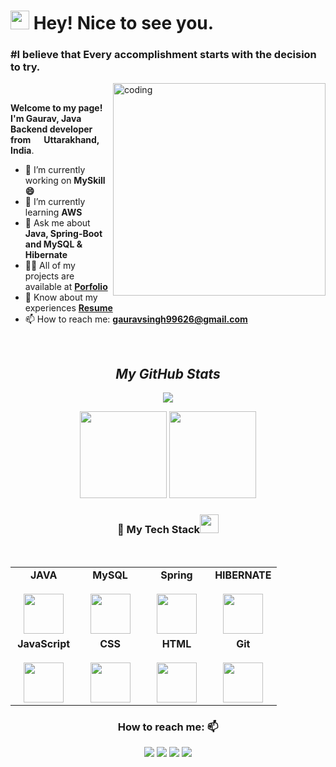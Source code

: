<h1><img src="https://emojis.slackmojis.com/emojis/images/1531849430/4246/blob-sunglasses.gif?1531849430" width="30"/> Hey! Nice to see you.</h1>

### #I believe that Every accomplishment starts with the decision to try.
<img align="right" alt="coding" width="340" src="https://user-images.githubusercontent.com/56001279/169039511-a3887a25-f6aa-449c-a269-82372aaa8618.gif"/>

<br>
<p><b>Welcome to my page! </br> I'm Gaurav, Java Backend developer from</b> <img src="https://cdn-icons-png.flaticon.com/512/3909/3909444.png" width="13"/> <b>Uttarakhand, India</b>. </p>
                                                       
- 🔭 I’m currently working on **MySkill😄**
- 🌱 I’m currently learning **AWS**
- 💬 Ask me about **Java, Spring-Boot and MySQL & Hibernate**
- 👨‍💻 All of my projects are available at <a href = https://gaurav7ingh.github.io /> **Porfolio** </a>
- 📄 Know about my experiences <a href = http://t.ly/MC7n /> **Resume** </a>
- 📫 How to reach me: **gauravsingh99626@gmail.com**


<br>
                                                       
<h2 align="center"><i>My GitHub Stats</i></h2>
<p align="center"> <img src="https://komarev.com/ghpvc/?username=gaurav7ingh&label=Profile%20views&color=0e75b6&style=flat"/> </p>

<p align = "center">
    <img src="https://github-readme-stats.vercel.app/api?username=gaurav7ingh&show_icons=true&locale=en&theme=dark"  height="139" />
    <img src="https://github-readme-stats.vercel.app/api/top-langs/?username=gaurav7ingh&layout=compact&exclude_repo=Lybrate-Website-Clone-Version-2.0,Lybrate-Website-Clone,Adidas-Clone&hide=Shell&border_radius=0&theme=dark" height="139" />
</p>

<!-- <img src="https://activity-graph.herokuapp.com/graph?username=gaurav7ingh&theme=xcode" height ="307"/>

![snake gif](https://github.com/gaurav7ingh/gaurav7ingh/blob/output/github-contribution-grid-snake.svg)

<img src="https://raw.githubusercontent.com/andreasbm/readme/master/assets/lines/colored.png">

 -->
 
 
<div align="center">
  <h3 align="center" border="0"> 🚀 My Tech Stack<img src="https://camo.githubusercontent.com/beb64ff21c883e318e4f5db5231c2ba4175705bea1c9249e82a41ab375db4f75/68747470733a2f2f6d65646961322e67697068792e636f6d2f6d656469612f51737347456d706b79454f684243623765312f67697068792e6769663f6369643d656366303565343761306e336769316266716e74716d6f62386739616964316f796a327772336473336d67373030626c267269643d67697068792e676966" width="30"/></h3>
<br>
<table align="center">
<tbody>
<tr valign="top">
<td width="25%" align="center">
<span><b>JAVA</b></span><br><br>
<img height="64px" src="https://cdn-icons-png.flaticon.com/512/226/226777.png">
</td>
<td width="25%" align="center">
<span><b>MySQL</b></span><br><br>
<img height="64px" src="https://cdn-icons-png.flaticon.com/512/919/919836.png">
</td>
<td width="25%" align="center">
<span><b>Spring</b></span><br><br>
<img height="64px" src="https://spring.io/images/spring-logo-9146a4d3298760c2e7e49595184e1975.svg">
</td>
<td width="25%" align="center">
<span><b>HIBERNATE</b></span><br><br>
<img height="64px" src="https://hibernate.org/images/hibernate-logo.svg">
</td>
</tr>

<tr valign="top">
<td width="25%" align="center">
<span><b>JavaScript</b></span><br><br>
<img height="64px" src="https://cdn-icons-png.flaticon.com/512/5968/5968292.png">
</td>


<td width="25%" align="center">
<span><b>CSS</b></span><br><br>
<img height="64px" src="https://cdn-icons-png.flaticon.com/512/888/888847.png">
</td>

<td width="25%" align="center">
<span><b>HTML</b></span><br><br>
<img height="64px" src="https://cdn-icons-png.flaticon.com/512/888/888859.png">
</td>
<td width="25%" align="center">
<span><b>Git</b></span><br><br>
<img height="64px" src="https://cdn.svgporn.com/logos/git-icon.svg">
</td>
</tr>
</tbody>
</table>
</div> 



<div align="center">  
                                                         
<h3 align="center">How to reach me: 📫</h3>
<div align="center" display="flex">
  <a  href="https://www.linkedin.com/in/gaurav-singh0/" target="_blank"> <img src="https://img.shields.io/badge/LinkedIn-0077B5?style=for-the-badge&logo=linkedin&logoColor=white" /></a>
  <a  href="mailto: gauravsingh99626@gmail.com" target="_blank"><img src="https://img.shields.io/badge/Gmail-D14836?style=for-the-badge&logo=gmail&logoColor=white" /></a>
   <a  href="https://www.hackerrank.com/gauravsingh99626" target="_blank"><img src="https://img.shields.io/badge/-Hackerrank-2EC866?style=for-the-badge&logo=HackerRank&logoColor=white" /></a>
  <a  href="https://github.com/gaurav7ingh" target="_blank"><img src="https://img.shields.io/badge/GitHub-100000?style=for-the-badge&logo=github&logoColor=white" /></a>
</div>
